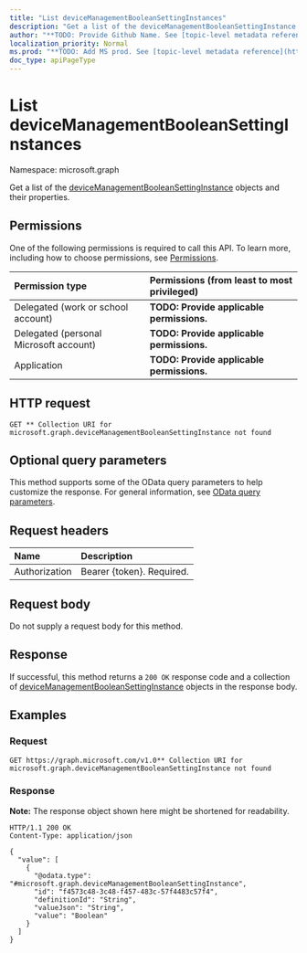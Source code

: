 ```yaml
---
title: "List deviceManagementBooleanSettingInstances"
description: "Get a list of the deviceManagementBooleanSettingInstance objects and their properties."
author: "**TODO: Provide Github Name. See [topic-level metadata reference](https://msgo.azurewebsites.net/add/document/guidelines/metadata.html#topic-level-metadata)**"
localization_priority: Normal
ms.prod: "**TODO: Add MS prod. See [topic-level metadata reference](https://msgo.azurewebsites.net/add/document/guidelines/metadata.html#topic-level-metadata)**"
doc_type: apiPageType
---
```


# List deviceManagementBooleanSettingInstances
Namespace: microsoft.graph



Get a list of the [deviceManagementBooleanSettingInstance](../resources/devicemanagementbooleansettinginstance.md) objects and their properties.

## Permissions
One of the following permissions is required to call this API. To learn more, including how to choose permissions, see [Permissions](/graph/permissions-reference).

|Permission type|Permissions (from least to most privileged)|
|:---|:---|
|Delegated (work or school account)|**TODO: Provide applicable permissions.**|
|Delegated (personal Microsoft account)|**TODO: Provide applicable permissions.**|
|Application|**TODO: Provide applicable permissions.**|

## HTTP request

<!-- {
  "blockType": "ignored"
}
-->
``` http
GET ** Collection URI for microsoft.graph.deviceManagementBooleanSettingInstance not found
```

## Optional query parameters
This method supports some of the OData query parameters to help customize the response. For general information, see [OData query parameters](/graph/query-parameters).

## Request headers
|Name|Description|
|:---|:---|
|Authorization|Bearer {token}. Required.|

## Request body
Do not supply a request body for this method.

## Response

If successful, this method returns a `200 OK` response code and a collection of [deviceManagementBooleanSettingInstance](../resources/devicemanagementbooleansettinginstance.md) objects in the response body.

## Examples

### Request
<!-- {
  "blockType": "request",
  "name": "list_devicemanagementbooleansettinginstance"
}
-->
``` http
GET https://graph.microsoft.com/v1.0** Collection URI for microsoft.graph.deviceManagementBooleanSettingInstance not found
```


### Response
**Note:** The response object shown here might be shortened for readability.
<!-- {
  "blockType": "response",
  "truncated": true,
  "@odata.type": "Collection(microsoft.graph.deviceManagementBooleanSettingInstance)"
}
-->
``` http
HTTP/1.1 200 OK
Content-Type: application/json

{
  "value": [
    {
      "@odata.type": "#microsoft.graph.deviceManagementBooleanSettingInstance",
      "id": "f4573c48-3c48-f457-483c-57f4483c57f4",
      "definitionId": "String",
      "valueJson": "String",
      "value": "Boolean"
    }
  ]
}
```

